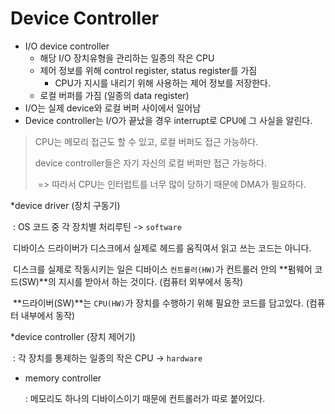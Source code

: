 # Device Controller

- I/O device controller
  - 해당 I/O 장치유형을 관리하는 일종의 작은 CPU
  - 제어 정보를 위해 control register, status register를 가짐
    - CPU가 지시를 내리기 위해 사용하는 제어 정보를 저장한다.
  - 로컬 버퍼를 가짐 (일종의 data register)
- I/O는 실제 device와 로컬 버퍼 사이에서 일어남
- Device controller는 I/O가 끝났을 경우 interrupt로 CPU에 그 사실을 알린다.

> CPU는 메모리 접근도 할 수 있고, 로컬 버퍼도 접근 가능하다.
>
> device controller들은 자기 자신의 로컬 버퍼만 접근 가능하다.
>
> ​	=> 따라서 CPU는 인터럽트를 너무 많이 당하기 때문에 DMA가 필요하다.



*device driver (장치 구동기)

​	: OS 코드 중 각 장치별 처리루틴 -> `software`

​	디바이스 드라이버가 디스크에서 실제로 헤드를 움직여서 읽고 쓰는 코드는 아니다.

​	디스크를 실제로 작동시키는 일은 디바이스 `컨트롤러(HW)`가 컨트롤러 안의 **펌웨어 코드(SW)**의 지시를 받아서 하는 것이다. (컴퓨터 외부에서 동작)

​	**드라이버(SW)**는 `CPU(HW)`가 장치를 수행하기 위해 필요한 코드를 담고있다. (컴퓨터 내부에서 동작)

*device controller (장치 제어기)

​	: 각 장치를 통제하는 일종의 작은 CPU -> `hardware`



- memory controller

  : 메모리도 하나의 디바이스이기 때문에 컨트롤러가 따로 붙어있다.